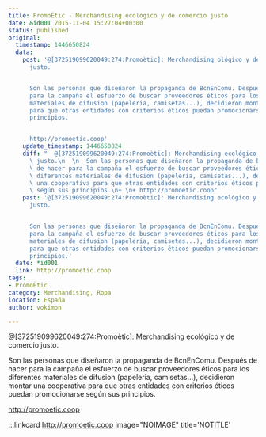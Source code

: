 ```yaml
---
title: PromoÉtic - Merchandising ecológico y de comercio justo
date: &id001 2015-11-04 15:27:04+00:00
status: published
original:
  timestamp: 1446650824
  data:
    post: '@[372519099620049:274:Promoètic]: Merchandising ológico y de comercio
      justo.


      Son las personas que diseñaron la propaganda de BcnEnComu. Después de hacer
      para la campaña el esfuerzo de buscar proveedores éticos para los diferentes
      materiales de difusion (papeleria, camisetas...), decidieron montar una cooperativa
      para que otras entidades con criterios éticos puedan promocionarse según sus
      principios.


      http://promoetic.coop'
    update_timestamp: 1446650824
    diff: "  @[372519099620049:274:Promoètic]: Merchandising ecológico y de comercio\
      \ justo.\n  \n  Son las personas que diseñaron la propaganda de BcnEnComu. Después\
      \ de hacer para la campaña el esfuerzo de buscar proveedores éticos para los\
      \ diferentes materiales de difusion (papeleria, camisetas...), decidieron montar\
      \ una cooperativa para que otras entidades con criterios éticos puedan promocionarse\
      \ según sus principios.\n+ \n+ http://promoetic.coop"
    past: '@[372519099620049:274:Promoètic]: Merchandising ecológico y de comercio
      justo.


      Son las personas que diseñaron la propaganda de BcnEnComu. Después de hacer
      para la campaña el esfuerzo de buscar proveedores éticos para los diferentes
      materiales de difusion (papeleria, camisetas...), decidieron montar una cooperativa
      para que otras entidades con criterios éticos puedan promocionarse según sus
      principios.'
  date: *id001
  link: http://promoetic.coop
tags:
- PromoÈtic
category: Merchandising, Ropa
location: España
author: vokimon

---
```

@[372519099620049:274:Promoètic]: Merchandising ecológico y de comercio justo.

Son las personas que diseñaron la propaganda de BcnEnComu. Después de hacer para la campaña el esfuerzo de buscar proveedores éticos para los diferentes materiales de difusion (papeleria, camisetas...), decidieron montar una cooperativa para que otras entidades con criterios éticos puedan promocionarse según sus principios.

http://promoetic.coop

:::linkcard http://promoetic.coop image="NOIMAGE" title='NOTITLE'


